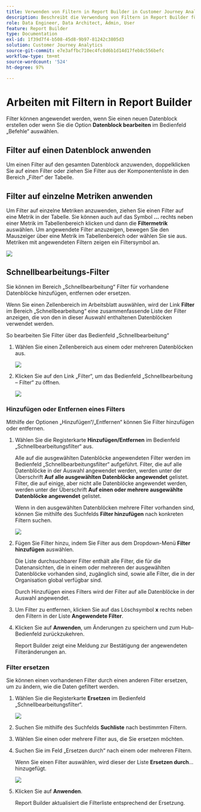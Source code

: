```yaml
---
title: Verwenden von Filtern in Report Builder in Customer Journey Analytics
description: Beschreibt die Verwendung von Filtern in Report Builder für Customer Journey Analytics
role: Data Engineer, Data Architect, Admin, User
feature: Report Builder
type: Documentation
exl-id: 1f39d7f4-b508-45d8-9b97-81242c3805d3
solution: Customer Journey Analytics
source-git-commit: e7e3affbc710ec4fc8d6b1d14d17feb8c556befc
workflow-type: tm+mt
source-wordcount: '524'
ht-degree: 97%

---
```


# Arbeiten mit Filtern in Report Builder

Filter können angewendet werden, wenn Sie einen neuen Datenblock erstellen oder wenn Sie die Option **Datenblock bearbeiten** im Bedienfeld „Befehle“ auswählen.

## Filter auf einen Datenblock anwenden

Um einen Filter auf den gesamten Datenblock anzuwenden, doppelklicken Sie auf einen Filter oder ziehen Sie Filter aus der Komponentenliste in den Bereich „Filter“ der Tabelle.

## Filter auf einzelne Metriken anwenden

Um Filter auf einzelne Metriken anzuwenden, ziehen Sie einen Filter auf eine Metrik in der Tabelle. Sie können auch auf das Symbol **...** rechts neben einer Metrik im Tabellenbereich klicken und dann die **Filtermetrik** auswählen. Um angewendete Filter anzuzeigen, bewegen Sie den Mauszeiger über eine Metrik im Tabellenbereich oder wählen Sie sie aus. Metriken mit angewendeten Filtern zeigen ein Filtersymbol an.

<!-- ![](./assets/image24.png) -->

![](./assets/filter_by.png)

## Schnellbearbeitungs-Filter

Sie können im Bereich „Schnellbearbeitung“ Filter für vorhandene Datenblöcke hinzufügen, entfernen oder ersetzen.

Wenn Sie einen Zellenbereich im Arbeitsblatt auswählen, wird der Link **Filter** im Bereich „Schnellbearbeitung“ eine zusammenfassende Liste der Filter anzeigen, die von den in dieser Auswahl enthaltenen Datenblöcken verwendet werden.

So bearbeiten Sie Filter über das Bedienfeld „Schnellbearbeitung“

1. Wählen Sie einen Zellenbereich aus einem oder mehreren Datenblöcken aus.

   ![](./assets/select_multiple_dbs.png)

1. Klicken Sie auf den Link „Filter“, um das Bedienfeld „Schnellbearbeitung – Filter“ zu öffnen.

   ![](./assets/quick_edit_filters.png)

### Hinzufügen oder Entfernen eines Filters

Mithilfe der Optionen „Hinzufügen“/„Entfernen“ können Sie Filter hinzufügen oder entfernen.

1. Wählen Sie die Registerkarte **Hinzufügen/Entfernen** im Bedienfeld „Schnellbearbeitungsfilter“ aus.

   Alle auf die ausgewählten Datenblöcke angewendeten Filter werden im Bedienfeld „Schnellbearbeitungsfilter“ aufgeführt. Filter, die auf alle Datenblöcke in der Auswahl angewendet werden, werden unter der Überschrift **Auf alle ausgewählten Datenblöcke angewendet** gelistet. Filter, die auf einige, aber nicht alle Datenblöcke angewendet werden, werden unter der Überschrift **Auf einen oder mehrere ausgewählte Datenblöcke angewendet** gelistet.

   Wenn in den ausgewählten Datenblöcken mehrere Filter vorhanden sind, können Sie mithilfe des Suchfelds **Filter hinzufügen** nach konkreten Filtern suchen.

   ![](./assets/add_filter.png)

1. Fügen Sie Filter hinzu, indem Sie Filter aus dem Dropdown-Menü **Filter hinzufügen** auswählen.

   Die Liste durchsuchbarer Filter enthält alle Filter, die für die Datenansichten, die in einem oder mehreren der ausgewählten Datenblöcke vorhanden sind, zugänglich sind, sowie alle Filter, die in der Organisation global verfügbar sind.

   Durch Hinzufügen eines Filters wird der Filter auf alle Datenblöcke in der Auswahl angewendet.

1. Um Filter zu entfernen, klicken Sie auf das Löschsymbol **x** rechts neben den Filtern in der Liste **Angewendete Filter**.

1. Klicken Sie auf **Anwenden**, um Änderungen zu speichern und zum Hub-Bedienfeld zurückzukehren.

   Report Builder zeigt eine Meldung zur Bestätigung der angewendeten Filteränderungen an.

### Filter ersetzen

Sie können einen vorhandenen Filter durch einen anderen Filter ersetzen, um zu ändern, wie die Daten gefiltert werden.

1. Wählen Sie die Registerkarte **Ersetzen** im Bedienfeld „Schnellbearbeitungsfilter“.

   ![](./assets/replace_filter.png)

1. Suchen Sie mithilfe des Suchfelds **Suchliste** nach bestimmten Filtern.

1. Wählen Sie einen oder mehrere Filter aus, die Sie ersetzen möchten.

1. Suchen Sie im Feld „Ersetzen durch“ nach einem oder mehreren Filtern.

   Wenn Sie einen Filter auswählen, wird dieser der Liste **Ersetzen durch**... hinzugefügt.

   ![](./assets/replace_screen_new.png)

1. Klicken Sie auf **Anwenden**.

   Report Builder aktualisiert die Filterliste entsprechend der Ersetzung.
